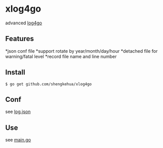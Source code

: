 # xlog4go
 advanced [log4go](https://github.com/skoo87/log4go)

## Features
 *json conf file
 *support rotate by year/month/day/hour
 *detached file for warning/fatal level
 *record file name and line number

## Install

    $ go get github.com/shengkehua/xlog4go

## Conf
 see [log.json](https://github.com/shengkehua/xlog4go/blob/master/example/log.json)

## Use
 see [main.go](https://github.com/shengkehua/xlog4go/blob/master/example/main.go)

